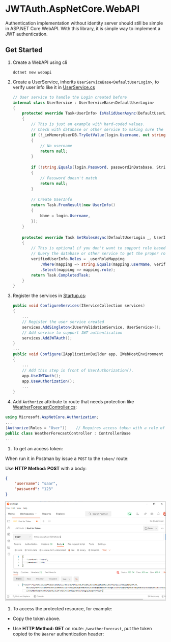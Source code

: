 # JWTAuth.AspNetCore.WebAPI

Authentication implementation without identity server should still be simple in ASP.NET Core WebAPI. With this library, it is simple way to implement a JWT authentication.

## Get Started

1. Create a WebAPI using cli

    ```dotnetcli
    dotnet new webapi
    ```

1. Create a UserService, inherits `UserServiceBase<DefaultUserLogin>`, to verify user info like it in [UserService.cs](example/UserService.cs)

    ```csharp
    // User service to handle the Login created before 
    internal class UserService : UserServiceBase<DefaultUserLogin>
    {
        protected override Task<UserInfo> IsValidUserAsync(DefaultUserLogin login)
        {
            // This is just an example with hard-coded values.
            // Check with database or other service to making sure the user info is valid.
            if (!_inMemoryUserDB.TryGetValue(login.Username, out string passwordInDatabase))
            {
                // No username
                return null;
            }

            if (!string.Equals(login.Password, passwordInDatabase, StringComparison.Ordinal))
            {
                // Password doesn't match
                return null;
            }

            // Create UserInfo
            return Task.FromResult(new UserInfo()
            {
                Name = login.Username,
            });
        }

        protected override Task SetRolesAsync(DefaultUserLogin _, UserInfo verifiedUserInfo)
        {
            // This is optional if you don't want to support role based access control, return Task.CompletedTask in that case.
            // Query the database or other service to get the proper role info.
            verifiedUserInfo.Roles = _userRoleMapping
                .Where(mapping => string.Equals(mapping.userName, verifiedUserInfo.Name, StringComparison.OrdinalIgnoreCase))
                .Select(mapping => mapping.role);
            return Task.CompletedTask;
        }
    }
    ```

1. Register the services in [Startup.cs](./example/Startup.cs):

    ```csharp
    public void ConfigureServices(IServiceCollection services)
    {
        ...
        // Register the user service created
        services.AddSingleton<IUserValidationService, UserService>();
        // Add service to support JWT authentication
        services.AddJWTAuth();
    }
    ...
    public void Configure(IApplicationBuilder app, IWebHostEnvironment env)
    {
        ...
        // Add this step in front of UserAuthorization().
        app.UseJWTAuth();
        app.UseAuthorization();
        ...
    }
    ```

1. Add `Authorize` attribute to route that needs protection like [WeatherForecastController.cs](./example/Controllers/WeatherForecastController.cs):

```csharp
using Microsoft.AspNetCore.Authorization;
...
[Authorize(Roles = "User")]    // Requires access token with a role of 'User' on it.
public class WeatherForecastController : ControllerBase
...
```

1. To get an access token:

When run it in Postman by issue a `POST` to the `token/` route:

Use **HTTP Method: POST** with a body:

```json
{
    "username": "saar",
    "password": "123"
}
```

![Run JWTAuth in Postman](./img/AuthInPostman.png)

1. To access the protected resource, for example:

* Copy the token above.

* Use **HTTP Method: GET** on route: `/weatherforecast`, put the token copied to the `Bearer` authentication header:

